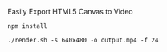 Easily Export HTML5 Canvas to Video

```npm install ```

```./render.sh -s 640x480 -o output.mp4 -f 24```